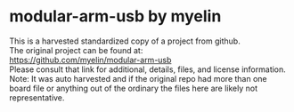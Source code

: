 
# modular-arm-usb by myelin  
This is a harvested standardized copy of a project from github.  
The original project can be found at:  
https://github.com/myelin/modular-arm-usb  
Please consult that link for additional, details, files, and license information.  
Note: It was auto harvested and if the original repo had more than one board file or anything out of the ordinary the files here are likely not representative.  
    